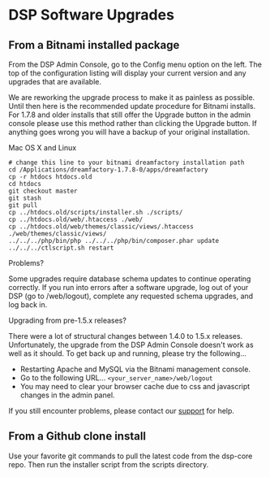 # DSP Software Upgrades


## From a Bitnami installed package

From the DSP Admin Console, go to the Config menu option on the left. The top of the configuration listing will display your current version and any upgrades that are available.

We are reworking the upgrade process to make it as painless as possible. Until then here is the recommended update procedure for Bitnami installs. For 1.7.8 and older installs that still offer the Upgrade button in the admin console please use this method rather than clicking the Upgrade button. If anything goes wrong you will have a backup of your original installation.

Mac OS X and Linux

```shell
# change this line to your bitnami dreamfactory installation path
cd /Applications/dreamfactory-1.7.8-0/apps/dreamfactory
cp -r htdocs htdocs.old
cd htdocs
git checkout master
git stash
git pull
cp ../htdocs.old/scripts/installer.sh ./scripts/
cp ../htdocs.old/web/.htaccess ./web/
cp ../htdocs.old/web/themes/classic/views/.htaccess  ./web/themes/classic/views/
../../../php/bin/php ../../../php/bin/composer.phar update
../../../ctlscript.sh restart
```
Problems?

Some upgrades require database schema updates to continue operating correctly. If you run into errors after a software upgrade, log out of your DSP (go to <server>/web/logout), complete any requested schema upgrades, and log back in.

Upgrading from pre-1.5.x releases? 

There were a lot of structural changes between 1.4.0 to 1.5.x releases. Unfortunately, the upgrade from the DSP Admin Console doesn't work as well as it should. To get back up and running, please try the following...

* Restarting Apache and MySQL via the Bitnami management console.
* Go to the following URL... `<your_server_name>/web/logout`
* You may need to clear your browser cache due to css and javascript changes in the admin panel.


If you still encounter problems, please contact our [support](Contact-DreamFactory-Support) for help.

## From a Github clone install

Use your favorite git commands to pull the latest code from the dsp-core repo. Then run the installer script from the scripts directory. 